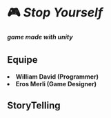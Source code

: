 
<h1>🎮 <b><i>Stop Yourself</i><b/></h1><h6><i>game made with unity</i></h6>
<h2>Equipe</h2>
<li>William David (Programmer)</li>
<li>Eros Merli (Game Designer)</li>
<h2> StoryTelling </h2>

